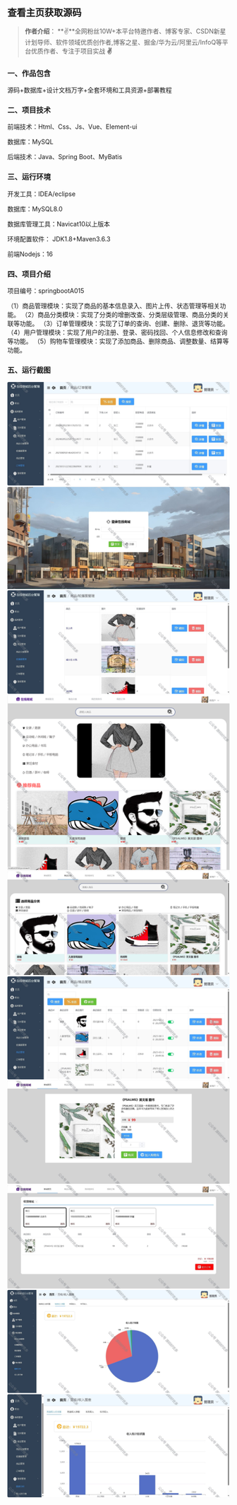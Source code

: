  
## 查看主页获取源码

> **作者介绍**： **✌**全网粉丝10W+本平台特邀作者、博客专家、CSDN新星计划导师、软件领域优质创作者,博客之星、掘金/华为云/阿里云/InfoQ等平台优质作者、专注于项目实战 **✌**

  

### 一、作品包含

源码+数据库+设计文档万字+全套环境和工具资源+部署教程

### 二、项目技术

前端技术：Html、Css、Js、Vue、Element-ui

数据库：MySQL

后端技术：Java、Spring Boot、MyBatis

  

### 三、运行环境

开发工具：IDEA/eclipse

数据库：MySQL8.0

数据库管理工具：Navicat10以上版本

环境配置软件： JDK1.8+Maven3.6.3

前端Nodejs：16

  

### 四、项目介绍
项目编号：springbootA015

（1）商品管理模块：实现了商品的基本信息录入、图片上传、状态管理等相关功能。
（2）商品分类模块：实现了分类的增删改查、分类层级管理、商品分类的关联等功能。
（3）订单管理模块：实现了订单的查询、创建、删除、退货等功能。
（4）用户管理模块：实现了用户的注册、登录、密码找回、个人信息修改和查询等功能。
（5）购物车管理模块：实现了添加商品、删除商品、调整数量、结算等功能。

### 五、运行截图

![2.png](./2.png)
![1.png](./1.png)
![3.png](./3.png)
![4.png](./4.png)
![5.png](./5.png)
![6.png](./6.png)
![7.png](./7.png)
![8.png](./8.png)
![9.png](./9.png)
![10.png](./10.png)

